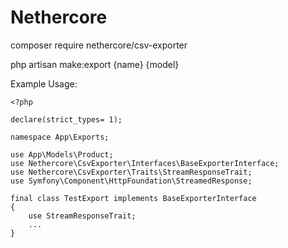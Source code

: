 # Nethercore
composer require nethercore/csv-exporter

php artisan make:export {name} {model}

Example Usage:

```
<?php

declare(strict_types= 1);

namespace App\Exports;

use App\Models\Product;
use Nethercore\CsvExporter\Interfaces\BaseExporterInterface;
use Nethercore\CsvExporter\Traits\StreamResponseTrait;
use Symfony\Component\HttpFoundation\StreamedResponse;

final class TestExport implements BaseExporterInterface
{
    use StreamResponseTrait;
    ...
}
```